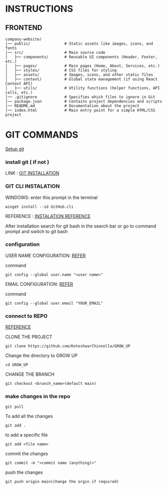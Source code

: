 # INSTRUCTIONS
## FRONTEND 
```
company-website/
│── public/               # Static assets like images, icons, and fonts
│── src/                  # Main source code
│   ├── components/       # Reusable UI components (Header, Footer, etc.)
│   ├── pages/            # Main pages (Home, About, Services, etc.)
│   ├── styles/           # CSS files for styling
│   ├── assets/           # Images, icons, and other static files
│   ├── context/          # Global state management (if using React Context API)
│   ├── utils/            # Utility functions (helper functions, API calls, etc.)
│── .gitignore            # Specifies which files to ignore in Git
│── package.json          # Contains project dependencies and scripts
│── README.md             # Documentation about the project
│── index.html            # Main entry point for a simple HTML/CSS project
```

# GIT COMMANDS
[Setup git ](https://docs.github.com/en/get-started/git-basics/set-up-git)
### install git ( if not )

LINK : [GIT INSTALLATION](https://git-scm.com/downloads/win)

### GIT CLI INSTALATION 

WINDOWS: enter this prompt in the terminal 

```
winget install --id GitHub.cli
```
REFERENCE : [ INSTALATION REFERENCE ](https://github.com/cli/cli#installation)

After installation search for git bash in the search bar or go to command prompt and switch to git bash

### configuration 

USER NAME CONFIGURATION: [REFER](https://docs.github.com/en/get-started/git-basics/setting-your-username-in-git)

command 
```
git config --global user.name "<user name>"
```

EMAIL CONFIGURATION: [REFER](https://docs.github.com/en/account-and-profile/setting-up-and-managing-your-personal-account-on-github/managing-email-preferences/setting-your-commit-email-address#setting-your-commit-email-address-on-github)

command 
```
git config --global user.email "YOUR_EMAIL"
```
### connect to REPO

[REFERENCE](https://github.com/firstcontributions/first-contributions)

CLONE THE PROJECT
```
git clone https://github.com/KoteshwarChinnolla/GROW_UP
```
Change the directory to GROW UP
```
cd GROW_UP
```

CHANGE THE BRANCH
```
git checkout <branch_name>(default main)
```

### make changes in the repo

```
git pull
```

To add all the changes
```
git add .
```
to add a specific file
```
git add <file name>
```
commit the changes 
```
git commit -m "<commit name (anything)>"
```

push the changes
```
git push origin main(change the orgin if required)
```







